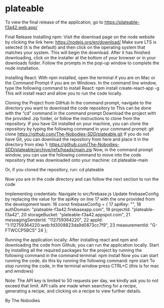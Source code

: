 # plateable

To view the final release of the application, go to https://plateable-f3a42.web.app/

Final Release
Installing npm:
Visit the download page on the node website by clicking the link here: https://nodejs.org/en/download/
Make sure LTS is selected (it is the default) and then click on the operating system that matches your system. 
This will begin the download. After it has finished downloading, click on the installer at the bottom of your browser or in your downloads folder. 
Follow the prompts in the pop-up window to complete the node installation. 

Installing React:
With npm installed, open the terminal if you are on Mac or the Command Prompt if you are on Windows. 
In the command line window, type the following command to install React:
  npm install create-react-app -g
This will install react and allow you to run the code locally.

Cloning the Project from GitHub
In the command prompt, navigate to the directory you want to download the code repository to 
This can be done with the “cd” command in the command prompt
Download the project with the provided .zip folder, or follow the instructions to clone from the repository. 
If you have Git installed on your machine, you can clone the repository by typing the following command in your command prompt:
git clone https://github.com/The-Nobodies-SDD/plateable.git
If you do not have Git, you can download the repository from here and place it in the directory from step 1:
https://github.com/The-Nobodies-SDD/plateable/archive/refs/heads/main.zip 
Now, in the command prompt window, you can use the following command to move into the code repository that was downloaded onto your machine:
cd plateable-main
	
Or, if you cloned the repository, run: 
cd plateable

Now you are in the code directory and can follow the next section to run the code

Implementing credentials: 
Navigate to src/firebase.js
Update firebaseConfig by replacing the value for the apiKey on line 17 with the one provided from the development team:
16  const firebaseConfig = {
17    apiKey: "",
18    authDomain: "plateable-f3a42.firebaseapp.com",
19    projectId: "plateable-f3a42",
20    storageBucket: "plateable-f3a42.appspot.com",
21    messagingSenderId: "112759364220",
22    appId: "1:112759364220:web:fd3008823da9d0873cc7f9",
23    measurementId: "G-FTWCCP5BC5"
24  };
 

Running the application locally:
After installing react and npm and downloading the code from Github, you can run the application locally. Start by installing all the required packages for the project by running the following command in the command terminal:
npm install 
Now you can start running the code, do this by running the following command:
npm start
To stop running the code, in the terminal window press CTRL+C (this is for mac and windows)

Note: The API key is limited to 50 requests per day, we kindly ask you to not exceed that limit. API calls are made when searching for a recipe, generating a recipe, and clicking on a recipe to view further details. 

By The Nobodies
